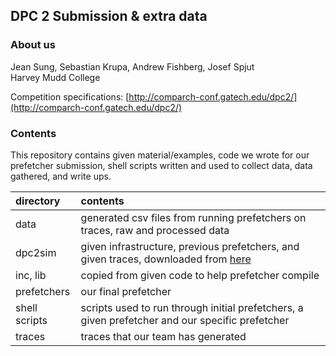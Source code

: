 ## DPC 2 Submission & extra data

### About us
Jean Sung, Sebastian Krupa, Andrew Fishberg, Josef Spjut <br>
Harvey Mudd College

Competition specifications:  [http://comparch-conf.gatech.edu/dpc2/](http://comparch-conf.gatech.edu/dpc2/)

###  Contents
This repository contains given material/examples, code we wrote for our prefetcher submission, shell scripts written and used to collect data, data gathered, and write ups.

| directory | contents | 
|:----------|:---------|
| data | generated csv files from running prefetchers on traces, raw and processed data | 
| dpc2sim | given infrastructure, previous prefetchers, and given traces, downloaded from [here](comparch-conf.gatech.edu/dpc2/simulation_infrastructure.html)|
|  inc, lib | copied from given code to help prefetcher compile |
| prefetchers | our final prefetcher |
| shell scripts | scripts used to run through initial prefetchers, a given prefetcher and our specific prefetcher |  
| traces | traces that our team has generated | 
